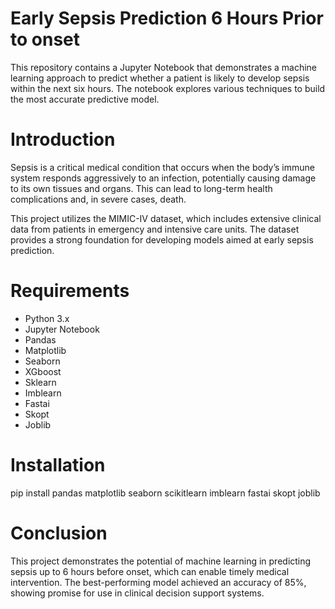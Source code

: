 # Early Sepsis Prediction 6 Hours Prior to onset

This repository contains a Jupyter Notebook that demonstrates a machine learning approach to predict whether a patient is likely to develop sepsis within the next six hours. The notebook explores various techniques to build the most accurate predictive model.

# Introduction 
Sepsis is a critical medical condition that occurs when the body’s immune system responds aggressively to an infection, potentially causing damage to its own tissues and organs. This can lead to long-term health complications and, in severe cases, death.

This project utilizes the MIMIC-IV dataset, which includes extensive clinical data from patients in emergency and intensive care units. The dataset provides a strong foundation for developing models aimed at early sepsis prediction.

# Requirements
* Python 3.x
* Jupyter Notebook
* Pandas
* Matplotlib
* Seaborn
* XGboost
* Sklearn
* Imblearn
* Fastai
* Skopt
* Joblib

# Installation
pip install pandas matplotlib seaborn scikitlearn imblearn fastai skopt joblib

# Conclusion
This project demonstrates the potential of machine learning in predicting sepsis up to 6 hours before onset, which can enable timely medical intervention. The best-performing model achieved an accuracy of 85%, showing promise for use in clinical decision support systems.
  

